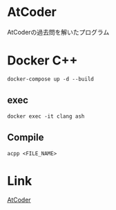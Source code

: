 # AtCoder
AtCoderの過去問を解いたプログラム  

# Docker C++
```
docker-compose up -d --build
```

## exec
```
docker exec -it clang ash
```
## Compile 
```
acpp <FILE_NAME>
```


# Link
[AtCoder](https://atcoder.jp/)
